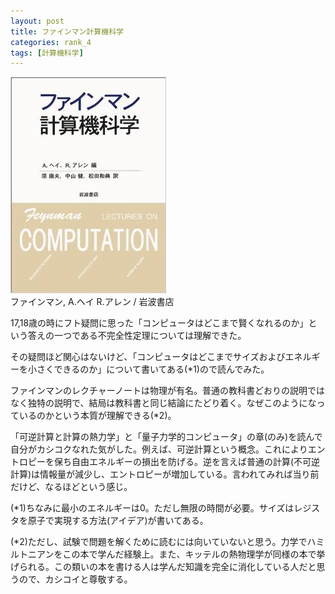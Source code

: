 ```yaml
---
layout: post
title: ファインマン計算機科学
categories: rank_4
tags: [計算機科学]
---
```



<div class="book"><div class="book_image"><a href="http://www.amazon.co.jp/dp/4000059416"><img src="/images/feynman_lectures_on_computation.jpg"></a></div><div class="book_info">ファインマン, A.ヘイ R.アレン / 岩波書店</div><div class="clear"></div></div>

17,18歳の時にフト疑問に思った「コンピュータはどこまで賢くなれるのか」という答えの一つである不完全性定理については理解できた。 

その疑問ほど関心はないけど、「コンピュータはどこまでサイズおよびエネルギーを小さくできるのか」について書いてある(*1)ので読んでみた。 

ファインマンのレクチャーノートは物理が有名。普通の教科書どおりの説明ではなく独特の説明で、結局は教科書と同じ結論にたどり着く。なぜこのようになっているのかという本質が理解できる(*2)。 

「可逆計算と計算の熱力学」と「量子力学的コンピュータ」の章(のみ)を読んで自分がカシコクなれた気がした。例えば、可逆計算という概念。これによりエントロピーを保ち自由エネルギーの損出を防げる。逆を言えば普通の計算(不可逆計算)は情報量が減少し、エントロピーが増加している。言われてみれば当り前だけど、なるほどという感じ。 

(*1)ちなみに最小のエネルギーは0。ただし無限の時間が必要。サイズはレジスタを原子で実現する方法(アイデア)が書いてある。 

(*2)ただし、試験で問題を解くために読むには向いていないと思う。力学でハミルトニアンをこの本で学んだ経験上。また、キッテルの熱物理学が同様の本で挙げられる。この類いの本を書ける人は学んだ知識を完全に消化している人だと思うので、カシコイと尊敬する。
